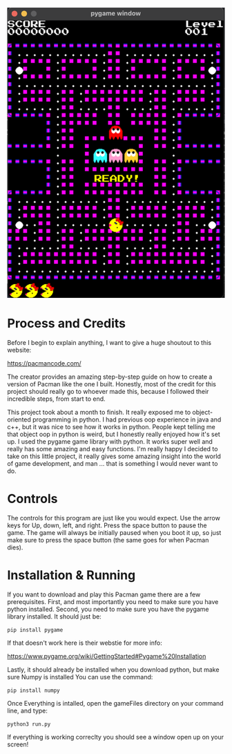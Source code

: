 ![plot](gameShot.png)
# Process and Credits
Before I begin to explain anything, I want to give a huge shoutout to this website:

https://pacmancode.com/

The creator provides an amazing step-by-step guide on how to create a version of Pacman like the one I built. Honestly, most of the credit for this project should really go to whoever made this, because I followed their incredible steps, from start to end. 

This project took about a month to finish. It really exposed me to object-oriented programming in python. I had previous oop experience in java and c++, but it was nice to see how it works in python. People kept telling me that object oop in python is weird, but I honestly really enjoyed how it's set up. I used the pygame game library with python. It works super well and really has some amazing and easy functions. I'm really happy I decided to take on this little project, it really gives some amazing insight into the world of game development, and man ... that is something I would never want to do.

# Controls
The controls for this program are just like you would expect. Use the arrow keys for Up, down, left, and right. Press the space button to pause the game. The game will always be initially paused when you boot it up, so just make sure to press the space button (the same goes for when Pacman dies).

# Installation & Running
If you want to download and play this Pacman game there are a few prerequisites. First, and most importantly you need to make sure you have python installed.
Second, you need to make sure you have the pygame library installed. It should just be:

```
pip install pygame
```

If that doesn't work here is their webstie for more
info:

https://www.pygame.org/wiki/GettingStarted#Pygame%20Installation

Lastly, it should already be installed when you download python, but make sure Numpy is installed
You can use the command:

```
pip install numpy
```


Once Everything is intalled, open the gameFiles directory on your command line, and type:

```
python3 run.py
```
If everything is working correclty you should see a window open up on your screen!





